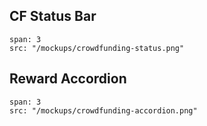 ## CF Status Bar

```image
span: 3
src: "/mockups/crowdfunding-status.png"
```

## Reward Accordion

```image
span: 3
src: "/mockups/crowdfunding-accordion.png"
```
